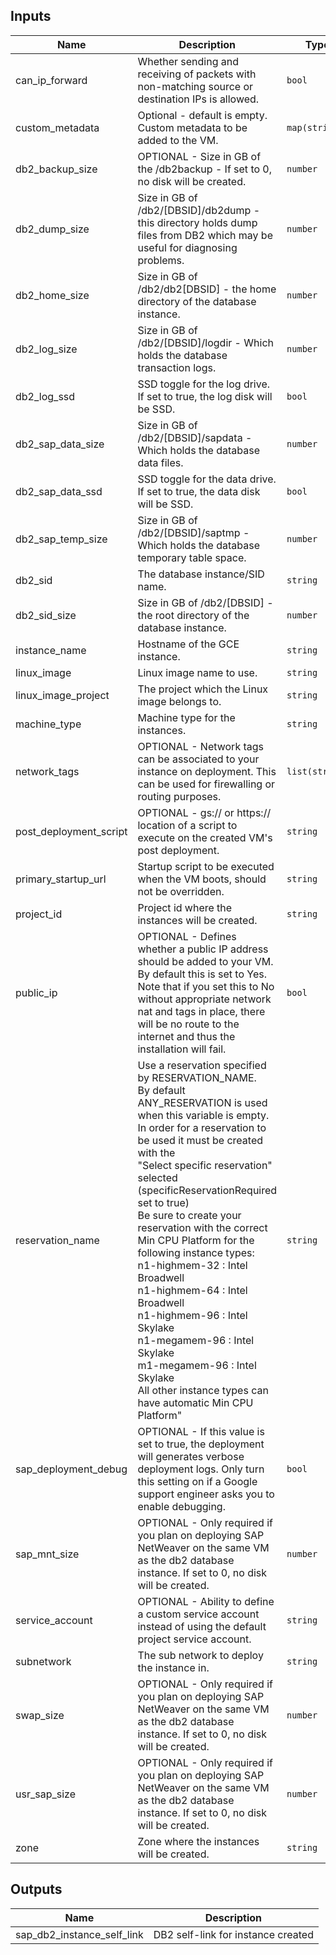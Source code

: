 <!-- BEGINNING OF PRE-COMMIT-TERRAFORM DOCS HOOK -->
## Inputs

| Name | Description | Type | Default | Required |
|------|-------------|------|---------|:--------:|
| can\_ip\_forward | Whether sending and receiving of packets with non-matching source or destination IPs is allowed. | `bool` | `true` | no |
| custom\_metadata | Optional - default is empty. Custom metadata to be added to the VM. | `map(string)` | `{}` | no |
| db2\_backup\_size | OPTIONAL - Size in GB of the /db2backup - If set to 0, no disk will be created. | `number` | `0` | no |
| db2\_dump\_size | Size in GB of /db2/[DBSID]/db2dump - this directory holds dump files from DB2 which may be useful for diagnosing problems. | `number` | `8` | no |
| db2\_home\_size | Size in GB of /db2/db2[DBSID] - the home directory of the database instance. | `number` | `8` | no |
| db2\_log\_size | Size in GB of /db2/[DBSID]/logdir - Which holds the database transaction logs. | `number` | `8` | no |
| db2\_log\_ssd | SSD toggle for the log drive. If set to true, the log disk will be SSD. | `bool` | `true` | no |
| db2\_sap\_data\_size | Size in GB of /db2/[DBSID]/sapdata - Which holds the database data files. | `number` | `30` | no |
| db2\_sap\_data\_ssd | SSD toggle for the data drive. If set to true, the data disk will be SSD. | `bool` | `true` | no |
| db2\_sap\_temp\_size | Size in GB of /db2/[DBSID]/saptmp - Which holds the database temporary table space. | `number` | `8` | no |
| db2\_sid | The database instance/SID name. | `string` | n/a | yes |
| db2\_sid\_size | Size in GB of /db2/[DBSID] - the root directory of the database instance. | `number` | `8` | no |
| instance\_name | Hostname of the GCE instance. | `string` | n/a | yes |
| linux\_image | Linux image name to use. | `string` | n/a | yes |
| linux\_image\_project | The project which the Linux image belongs to. | `string` | n/a | yes |
| machine\_type | Machine type for the instances. | `string` | n/a | yes |
| network\_tags | OPTIONAL - Network tags can be associated to your instance on deployment. This can be used for firewalling or routing purposes. | `list(string)` | `[]` | no |
| post\_deployment\_script | OPTIONAL - gs:// or https:// location of a script to execute on the created VM's post deployment. | `string` | `""` | no |
| primary\_startup\_url | Startup script to be executed when the VM boots, should not be overridden. | `string` | `"curl -s https://storage.googleapis.com/cloudsapdeploy/terraform/latest/terraform/sap_db2/startup.sh | bash -x -s https://storage.googleapis.com/cloudsapdeploy/terraform/latest/terraform"` | no |
| project\_id | Project id where the instances will be created. | `string` | n/a | yes |
| public\_ip | OPTIONAL - Defines whether a public IP address should be added to your VM. By default this is set to Yes. Note that if you set this to No without appropriate network nat and tags in place, there will be no route to the internet and thus the installation will fail. | `bool` | `true` | no |
| reservation\_name | Use a reservation specified by RESERVATION\_NAME.<br>By default ANY\_RESERVATION is used when this variable is empty.<br>In order for a reservation to be used it must be created with the<br>"Select specific reservation" selected (specificReservationRequired set to true)<br>Be sure to create your reservation with the correct Min CPU Platform for the<br>following instance types:<br>n1-highmem-32 : Intel Broadwell<br>n1-highmem-64 : Intel Broadwell<br>n1-highmem-96 : Intel Skylake<br>n1-megamem-96 : Intel Skylake<br>m1-megamem-96 : Intel Skylake<br>All other instance types can have automatic Min CPU Platform" | `string` | `""` | no |
| sap\_deployment\_debug | OPTIONAL - If this value is set to true, the deployment will generates verbose deployment logs. Only turn this setting on if a Google support engineer asks you to enable debugging. | `bool` | `false` | no |
| sap\_mnt\_size | OPTIONAL - Only required if you plan on deploying SAP NetWeaver on the same VM as the db2 database instance. If set to 0, no disk will be created. | `number` | `0` | no |
| service\_account | OPTIONAL - Ability to define a custom service account instead of using the default project service account. | `string` | `""` | no |
| subnetwork | The sub network to deploy the instance in. | `string` | n/a | yes |
| swap\_size | OPTIONAL - Only required if you plan on deploying SAP NetWeaver on the same VM as the db2 database instance. If set to 0, no disk will be created. | `number` | `0` | no |
| usr\_sap\_size | OPTIONAL - Only required if you plan on deploying SAP NetWeaver on the same VM as the db2 database instance. If set to 0, no disk will be created. | `number` | `0` | no |
| zone | Zone where the instances will be created. | `string` | n/a | yes |

## Outputs

| Name | Description |
|------|-------------|
| sap\_db2\_instance\_self\_link | DB2 self-link for instance created |

<!-- END OF PRE-COMMIT-TERRAFORM DOCS HOOK -->
